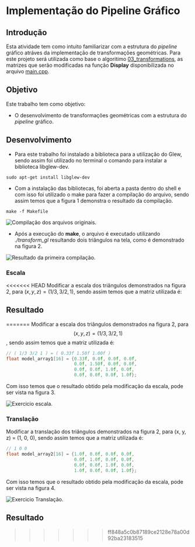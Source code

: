 # Implementação do Pipeline Gráfico

## Introdução 
Esta atividade tem como intuito familiarizar com a estrutura do *pipeline* gráfico atráves da implementação de transformações geométricas. 
Para este projeto será utilizada como base o algoritimo [03_transformations](https://github.com/capagot/icg/tree/master/03_transformations),
as matrizes que serão modificadas na função **Display** disponibilizada no arquivo [main.cpp](https://github.com/JRaphaelO/CG/blob/main/Exercicio03/main.cpp).

## Objetivo
Este trabalho tem como objetivo:
* O desenvolvimento de transformações geométricas com a estrutura do *pipeline* gráfico.

## Desenvolvimento
* Para este trabalho foi instalado a biblioteca para a utilização do Glew, sendo assim foi utilizado no terminal o comando para instalar a biblioteca libglew-dev.
```shel
sudo apt-get install libglew-dev
```
* Com a instalação das bibliotecas, foi aberta a pasta dentro do shell e com isso foi utilizado o make para fazer a 
compilação do arquivo, sendo assim temos que a figura 1 demonstra o resultado da compilação.

```shel
make -f Makefile
```

![Compilação dos arquivos originais.](https://i.imgur.com/3MHtsnc.png)

* Após a execução do **make**, o arquivo é executado utilizando *./transform_gl* resultando dois triângulos na tela, como é demonstrado na figura 2.

![Resultado da primeira compilação.](https://i.imgur.com/CviNBtE.png)



### Escala

<<<<<<< HEAD
Modificar a escala dos triângulos demonstrados na figura 2, para $(x, y, z) = (1/3, 3/2, 1)$, sendo assim temos que a matriz utilizada é:



## Resultado
=======
Modificar a escala dos triângulos demonstrados na figura 2, para $$ (x, y, z) = (1/3, 3/2, 1) $$, sendo assim temos que a matriz utilizada é:

```c++
// ( 1/3 3/2 1 ) = ( 0.33f 1.50f 1.00f ) 
float model_array1[16] = {0.33f, 0.0f, 0.0f, 0.0f,
                          0.0f, 1.50f, 0.0f, 0.0f,
                          0.0f, 0.0f, 1.0f, 0.0f,
                          0.0f, 0.0f, 0.0f, 1.0f};
```

Com isso temos que o resultado obtido pela modificação da escala, pode ser vista na figura 3.

![Exercicio escala.](https://i.imgur.com/8knRiHr.png)

### Translação

Modificar a translação dos triângulos demonstrados na figura 2, para (x, y, z) = (1, 0, 0), sendo assim temos que a matriz utilizada é:

```c++
// 1 0 0
float model_array2[16] = {1.0f, 0.0f, 0.0f, 0.0f,
                          0.0f, 1.0f, 0.0f, 0.0f,
                          0.0f, 0.0f, 1.0f, 0.0f,
                          1.0f, 0.0f, 0.0f, 1.0f};
```

Com isso temos que o resultado obtido pela modificação da escala, pode ser vista na figura 4.

![Exercicio Translação.](https://i.imgur.com/Xu2vOBw.png)

## Resultado
>>>>>>> ff848a5c0b87189ce2128e78a00d92ba23183515
